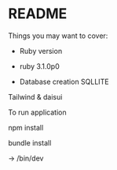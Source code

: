 # README

Things you may want to cover:

* Ruby version
* ruby 3.1.0p0

* Database creation
 SQLLITE 

Tailwind & daisui 


To run application

npm install 

bundle install 

-> /bin/dev
